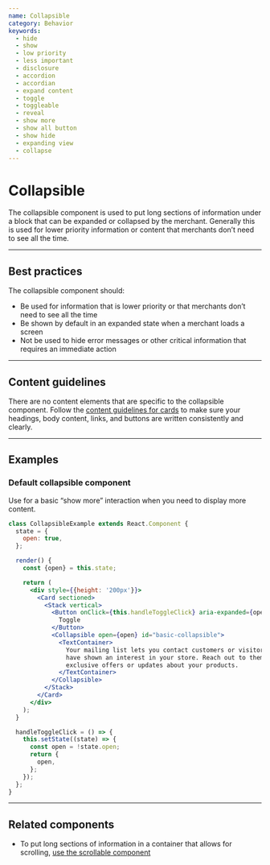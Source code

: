 ```yaml
---
name: Collapsible
category: Behavior
keywords:
  - hide
  - show
  - low priority
  - less important
  - disclosure
  - accordion
  - accordian
  - expand content
  - toggle
  - toggleable
  - reveal
  - show more
  - show all button
  - show hide
  - expanding view
  - collapse
---
```


# Collapsible

The collapsible component is used to put long sections of information under a
block that can be expanded or collapsed by the merchant. Generally this is
used for lower priority information or content that merchants don’t need to see
all the time.

---

## Best practices

The collapsible component should:

- Be used for information that is lower priority or that merchants don’t need
  to see all the time
- Be shown by default in an expanded state when a merchant loads a screen
- Not be used to hide error messages or other critical information that requires
  an immediate action

---

## Content guidelines

There are no content elements that are specific to the collapsible component. Follow the [content guidelines for cards](/components/structure/card) to make sure your headings, body content, links, and buttons are written consistently and clearly.

---

## Examples

### Default collapsible component

Use for a basic “show more” interaction when you need to display more content.

```jsx
class CollapsibleExample extends React.Component {
  state = {
    open: true,
  };

  render() {
    const {open} = this.state;

    return (
      <div style={{height: '200px'}}>
        <Card sectioned>
          <Stack vertical>
            <Button onClick={this.handleToggleClick} aria-expanded={open}>
              Toggle
            </Button>
            <Collapsible open={open} id="basic-collapsible">
              <TextContainer>
                Your mailing list lets you contact customers or visitors who
                have shown an interest in your store. Reach out to them with
                exclusive offers or updates about your products.
              </TextContainer>
            </Collapsible>
          </Stack>
        </Card>
      </div>
    );
  }

  handleToggleClick = () => {
    this.setState((state) => {
      const open = !state.open;
      return {
        open,
      };
    });
  };
}
```

---

## Related components

- To put long sections of information in a container that allows for scrolling, [use the scrollable component](/components/behavior/scrollable)
